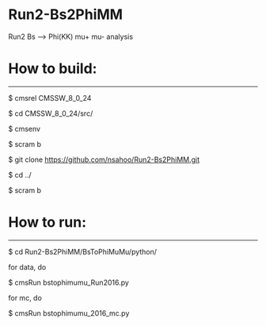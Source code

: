 # Run2-Bs2PhiMM
Run2 Bs --> Phi(KK) mu+ mu- analysis

# How to build:
-------------
$ cmsrel CMSSW_8_0_24

$ cd CMSSW_8_0_24/src/

$ cmsenv

$ scram b

$ git clone https://github.com/nsahoo/Run2-Bs2PhiMM.git

$ cd ../

$ scram b 


# How to run:
-----------
$ cd Run2-Bs2PhiMM/BsToPhiMuMu/python/

for data, do

$ cmsRun bstophimumu_Run2016.py

for mc, do

$ cmsRun bstophimumu_2016_mc.py



